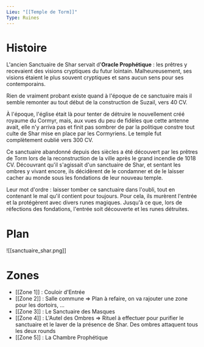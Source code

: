 ```yaml
---
Lieu: "[[Temple de Torm]]"
Type: Ruines
---
```

# Histoire

L'ancien Sanctuaire de Shar servait d'**Oracle Prophétique** : les prêtres y recevaient des visions cryptiques du futur lointain. Malheureusement, ses visions étaient le plus souvent cryptiques et sans aucun sens pour ses contemporains.

Rien de vraiment probant existe quand à l'époque de ce sanctuaire mais il semble remonter au tout début de la construction de Suzail, vers 40 CV.

À l'époque, l'église était là pour tenter de détruire le nouvellement créé royaume du Cormyr, mais, aux vues du peu de fidèles que cette antenne avait, elle n'y arriva pas et finit pas sombrer de par la politique constre tout culte de Shar mise en place par les Cormyriens. Le temple fut complètement oublié vers 300 CV.

Ce sanctuaire abandonné depuis des siècles a été découvert par les prêtres de Torm lors de la reconstruction de la ville après le grand incendie de 1018 CV. Découvrant qu'il s'agissait d'un sanctuaire de Shar, et sentant les ombres y vivant encore, ils décidèrent de le condamner et de le laisser cacher au monde sous les fondations de leur nouveau temple.

Leur mot d'ordre : laisser tomber ce sanctuaire dans l'oubli, tout en contenant le mal qu'il contient pour toujours. Pour cela, ils murèrent l'entrée et la protégèrent avec divers runes magiques. Jusqu'à ce que, lors de réfections des fondations, l'entrée soit découverte et les runes détruites.
# Plan

![[sanctuaire_shar.png]]

# Zones

- [[Zone 1]] : Couloir d'Entrée
- [[Zone 2]] : Salle commune => Plan à refaire, on va rajouter une zone pour les dortoirs, ...
- [[Zone 3]] : Le Sanctuaire des Masques
- [[Zone 4]] : L'Autel des Ombres => Rituel à effectuer pour purifier le sanctuaire et le laver de la présence de Shar. Des ombres attaquent tous les deux rounds
- [[Zone 5]] : La Chambre Prophétique